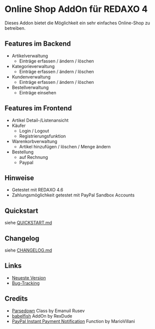 Online Shop AddOn für REDAXO 4
============================

Dieses Addon bietet die Möglichkeit ein sehr einfaches Online-Shop
zu betreiben.


Features im Backend
-------------------
* Artikelverwaltung
	* Einträge erfassen / ändern / löschen
* Kategorieverwaltung
	* Einträge erfassen / ändern / löschen
* Kundenverwaltung
	* Einträge erfassen / ändern / löschen
* Bestellverwaltung
	* Einträge einsehen


Features im Frontend
-------------------
* Artikel Detail-/Listenansicht
* Käufer
	* Login / Logout
	* Registrierungsfunktion
* Warenkorbverwaltung
	* Artikel hinzufügen / löschen / Menge ändern
* Bestellung
	* auf Rechnung
	* Paypal


Hinweise
--------

* Getestet mit REDAXO 4.6
* Zahlungsmöglichkeit getestet mit PayPal Sandbox Accounts


Quickstart
---------

siehe [QUICKSTART.md](QUICKSTART.md)


Changelog
---------

siehe [CHANGELOG.md](CHANGELOG.md)

Links
------------

* [Neueste Version](https://github.com/last-hero/square_shop)
* [Bug-Tracking](https://github.com/last-hero/square_shop/issues)

Credits
-------

* [Parsedown](http://parsedown.org/) Class by Emanuil Rusev
* [babelfish](https://github.com/RexDude/babelfish) AddOn by RexDude
* [PayPal Instant Payment Notification](https://github.com/paypal/ipn-code-samples/blob/master/paypal_ipn.php) Function by MarioVillani



